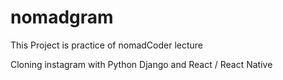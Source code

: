 # nomadgram

This Project is practice of nomadCoder lecture

Cloning instagram with Python Django and React / React Native